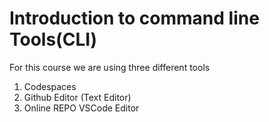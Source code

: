 # Introduction to command line Tools(CLI)

For this course we are using three different tools
1. Codespaces
2. Github Editor (Text Editor)
3. Online REPO VSCode Editor
